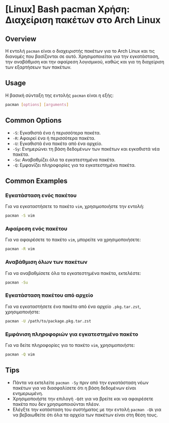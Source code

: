 # [Linux] Bash pacman Χρήση: Διαχείριση πακέτων στο Arch Linux

## Overview
Η εντολή `pacman` είναι ο διαχειριστής πακέτων για το Arch Linux και τις διανομές που βασίζονται σε αυτό. Χρησιμοποιείται για την εγκατάσταση, την αναβάθμιση και την αφαίρεση λογισμικού, καθώς και για τη διαχείριση των εξαρτήσεων των πακέτων.

## Usage
Η βασική σύνταξη της εντολής `pacman` είναι η εξής:

```bash
pacman [options] [arguments]
```

## Common Options
- `-S`: Εγκαθιστά ένα ή περισσότερα πακέτα.
- `-R`: Αφαιρεί ένα ή περισσότερα πακέτα.
- `-U`: Εγκαθιστά ένα πακέτο από ένα αρχείο.
- `-Sy`: Ενημερώνει τη βάση δεδομένων των πακέτων και εγκαθιστά νέα πακέτα.
- `-Su`: Αναβαθμίζει όλα τα εγκατεστημένα πακέτα.
- `-Q`: Εμφανίζει πληροφορίες για τα εγκατεστημένα πακέτα.

## Common Examples
### Εγκατάσταση ενός πακέτου
Για να εγκαταστήσετε το πακέτο `vim`, χρησιμοποιήστε την εντολή:

```bash
pacman -S vim
```

### Αφαίρεση ενός πακέτου
Για να αφαιρέσετε το πακέτο `vim`, μπορείτε να χρησιμοποιήσετε:

```bash
pacman -R vim
```

### Αναβάθμιση όλων των πακέτων
Για να αναβαθμίσετε όλα τα εγκατεστημένα πακέτα, εκτελέστε:

```bash
pacman -Su
```

### Εγκατάσταση πακέτου από αρχείο
Για να εγκαταστήσετε ένα πακέτο από ένα αρχείο `.pkg.tar.zst`, χρησιμοποιήστε:

```bash
pacman -U /path/to/package.pkg.tar.zst
```

### Εμφάνιση πληροφοριών για εγκατεστημένο πακέτο
Για να δείτε πληροφορίες για το πακέτο `vim`, χρησιμοποιήστε:

```bash
pacman -Q vim
```

## Tips
- Πάντα να εκτελείτε `pacman -Sy` πριν από την εγκατάσταση νέων πακέτων για να διασφαλίσετε ότι η βάση δεδομένων είναι ενημερωμένη.
- Χρησιμοποιήστε την επιλογή `-Qdt` για να βρείτε και να αφαιρέσετε πακέτα που δεν χρησιμοποιούνται πλέον.
- Ελέγξτε την κατάσταση του συστήματος με την εντολή `pacman -Qk` για να βεβαιωθείτε ότι όλα τα αρχεία των πακέτων είναι στη θέση τους.